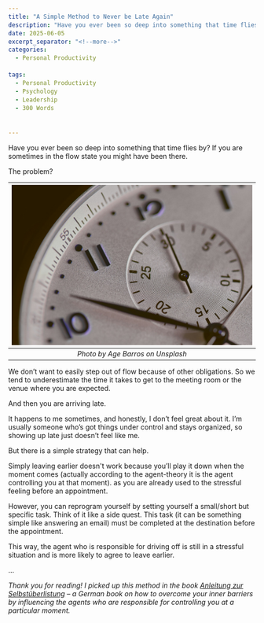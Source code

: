 ```yaml
---
title: "A Simple Method to Never be Late Again"
description: "Have you ever been so deep into something that time flies by? If you are sometimes in the flow state you might have been there. The problem? It happens to me sometimes, and honestly, I don’t feel great about it. I’m usually someone who’s got things under control and stays organized, so showing up late just doesn’t feel like me. But there is a simple strategy that can help."
date: 2025-06-05
excerpt_separator: "<!--more-->"
categories:
  - Personal Productivity

tags:
  - Personal Productivity
  - Psychology
  - Leadership
  - 300 Words


---
```


Have you ever been so deep into something that time flies by? If you are sometimes in the flow state you might have been there.

The problem?

| ![image](/assets/images/age-barros-IWC-unsplash.jpg) |
|:--:|
| *Photo by Age Barros on Unsplash* |

We don’t want to easily step out of flow because of other obligations. So we tend to underestimate the time it takes to get to the meeting room or the venue where you are expected.

And then you are arriving late.

It happens to me sometimes, and honestly, I don’t feel great about it. I’m usually someone who’s got things under control and stays organized, so showing up late just doesn’t feel like me.

But there is a simple strategy that can help.

Simply leaving earlier doesn't work because you’ll play it down when the moment comes (actually according to the agent-theory it is the agent controlling you at that moment). as you are already used to the stressful feeling before an appointment.

However, you can reprogram yourself by setting yourself a small/short but specific task. Think of it like a side quest. This task (it can be something simple like answering an email) must be completed at the destination before the appointment.

This way, the agent who is responsible for driving off is still in a stressful situation and is more likely to agree to leave earlier.

…

*Thank you for reading! I picked up this method in the book [Anleitung zur Selbstüberlistung](https://www.google.com/search?q=anleitung+zur+selbst%C3%BCberlistung) – a German book on how to overcome your inner barriers by influencing the agents who are responsible for controlling you at a particular moment.*
